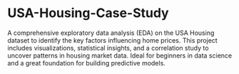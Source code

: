 # USA-Housing-Case-Study
A comprehensive exploratory data analysis (EDA) on the USA Housing dataset to identify the key factors influencing home prices. This project includes visualizations, statistical insights, and a correlation study to uncover patterns in housing market data. Ideal for beginners in data science and a great foundation for building predictive models.
